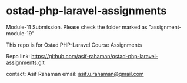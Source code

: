 # ostad-php-laravel-assignments

Module-11 Submission. Please check the folder marked as "assignment-module-19"

This repo is for Ostad PHP-Laravel Course Assignments

Repo link: https://github.com/asif-rahaman/ostad-php-laravel-assignments.git

contact:
Asif Rahaman
email: asif.u.rahaman@gmail.com
